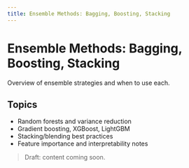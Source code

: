 ```yaml
---
title: Ensemble Methods: Bagging, Boosting, Stacking
---
```


# Ensemble Methods: Bagging, Boosting, Stacking

Overview of ensemble strategies and when to use each.

## Topics

- Random forests and variance reduction
- Gradient boosting, XGBoost, LightGBM
- Stacking/blending best practices
- Feature importance and interpretability notes

> Draft: content coming soon.

